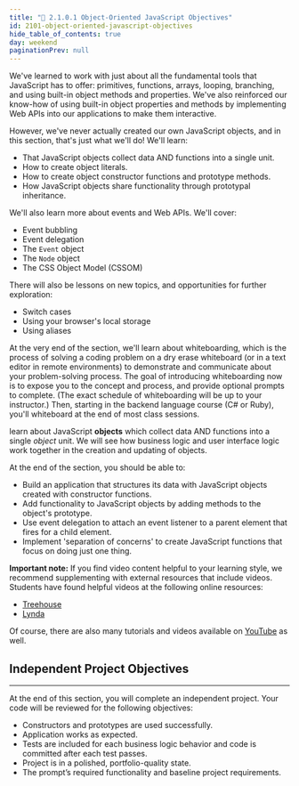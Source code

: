 ```yaml
---
title: "📓 2.1.0.1 Object-Oriented JavaScript Objectives"
id: 2101-object-oriented-javascript-objectives
hide_table_of_contents: true
day: weekend
paginationPrev: null
---
```


We've learned to work with just about all the fundamental tools that JavaScript has to offer: primitives, functions, arrays, looping, branching, and using built-in object methods and properties. We've also reinforced our know-how of using built-in object properties and methods by implementing Web APIs into our applications to make them interactive. 

However, we've never actually created our own JavaScript objects, and in this section, that's just what we'll do! We'll learn:

* That JavaScript objects collect data AND functions into a single unit. 
* How to create object literals.
* How to create object constructor functions and prototype methods.
* How JavaScript objects share functionality through prototypal inheritance.

We'll also learn more about events and Web APIs. We'll cover:

* Event bubbling
* Event delegation
* The `Event` object
* The `Node` object
* The CSS Object Model (CSSOM)

There will also be lessons on new topics, and opportunities for further exploration:

* Switch cases
* Using your browser's local storage
* Using aliases

At the very end of the section, we'll learn about whiteboarding, which is the process of solving a coding problem on a dry erase whiteboard (or in a text editor in remote environments) to demonstrate and communicate about your problem-solving process. The goal of introducing whiteboarding now is to expose you to the concept and process, and provide optional prompts to complete. (The exact schedule of whiteboarding will be up to your instructor.) Then, starting in the backend language course (C# or Ruby), you'll whiteboard at the end of most class sessions. 

learn about JavaScript **objects** which collect data AND functions into a single _object_ unit.  We will see how business logic and user interface logic work together in the creation and updating of objects.

At the end of the section, you should be able to:

* Build an application that structures its data with JavaScript objects created with constructor functions.
* Add functionality to JavaScript objects by adding methods to the object's prototype.
* Use event delegation to attach an event listener to a parent element that fires for a child element.
* Implement 'separation of concerns' to create JavaScript functions that focus on doing just one thing. 

**Important note:** If you find video content helpful to your learning style, we recommend supplementing with external resources that include videos. Students have found helpful videos at the following online resources:

* [Treehouse](https://teamtreehouse.com/)
* [Lynda](https://www.lynda.com/)

Of course, there are also many tutorials and videos available on [YouTube](https://www.youtube.com/) as well.

## Independent Project Objectives
---

At the end of this section, you will complete an independent project. Your code will be reviewed for the following objectives:

* Constructors and prototypes are used successfully.
* Application works as expected.
* Tests are included for each business logic behavior and code is committed after each test passes.
* Project is in a polished, portfolio-quality state.
* The prompt’s required functionality and baseline project requirements.
